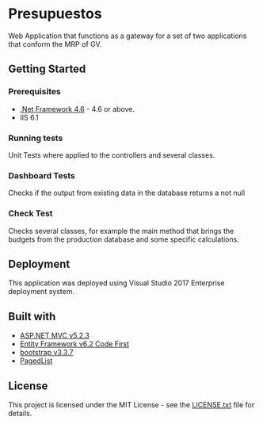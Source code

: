 # Presupuestos

Web Application that functions as a gateway for a set of two applications that conform the MRP of GV.

## Getting Started

### Prerequisites
* [.Net Framework 4.6](https://www.microsoft.com/en-us/download/details.aspx?id=48130) - 4.6 or above.
* IIS 6.1

### Running tests

Unit Tests where applied to the controllers and several classes.

### Dashboard Tests

Checks if the output from existing data in the database returns a not null

### Check Test

Checks several classes, for example the main method that brings the budgets from the production database and some specific calculations.

## Deployment

This application was deployed using Visual Studio 2017 Enterprise deployment system.

## Built with
* [ASP.NET MVC v5.2.3](https://www.nuget.org/packages/Microsoft.AspNet.Mvc/)
* [Entity Framework v6.2 Code First](https://blogs.msdn.microsoft.com/dotnet/2017/10/26/entity-framework-6-2-runtime-released/)
* [bootstrap v3.3.7](https://getbootstrap.com/docs/3.3/getting-started/)
* [PagedList](https://www.nuget.org/packages/PagedList.Mvc/)

## License
This project is licensed under the MIT License - see the [LICENSE.txt](LICENSE.txt) file for details.




